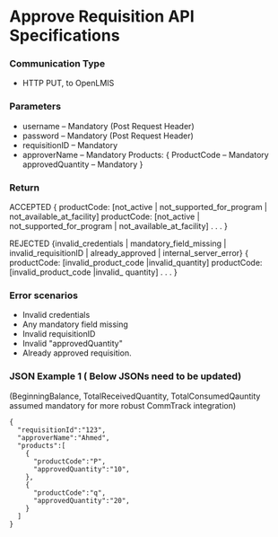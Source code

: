 # Approve Requisition API Specifications

### Communication Type

- HTTP PUT, to OpenLMIS

### Parameters

- username – Mandatory (Post Request Header)
- password  – Mandatory (Post Request Header)
- requisitionID – Mandatory
- approverName – Mandatory
Products:
  { ProductCode – Mandatory
    approvedQuantity – Mandatory }
 
 
### Return
ACCEPTED
{ productCode:   [not_active | not_supported_for_program | not_available_at_facility]
    productCode:   [not_active | not_supported_for_program | not_available_at_facility]
   . . . }
 
REJECTED   {invalid_credentials | mandatory_field_missing | invalid_requisitionID | already_approved | internal_server_error}
{ productCode:   [invalid_product_code |invalid_quantity]
  productCode:   [invalid_product_code |invalid_ quantity]
  . . . }
 
### Error scenarios 

- Invalid credentials
- Any mandatory field missing
- Invalid requisitionID
- Invalid "approvedQuantity"
- Already approved requisition.


### JSON Example 1 ( Below JSONs need to be updated)

(BeginningBalance, TotalReceivedQuantity, TotalConsumedQauntity assumed mandatory for more robust CommTrack integration)

    {
      "requisitionId":"123",
      "approverName":"Ahmed",
      "products":[
        {
          "productCode":"P",
          "approvedQuantity":"10",
        },
        {
          "productCode":"q",
          "approvedQuantity":"20",
        }
      ]
    }
